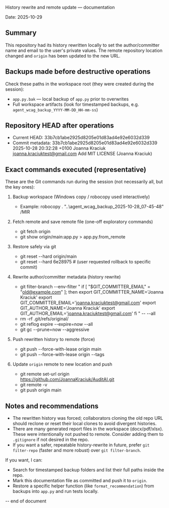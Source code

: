 History rewrite and remote update — documentation

Date: 2025-10-29

## Summary

This repository had its history rewritten locally to set the author/committer name and email to the user's private values. The remote repository location changed and `origin` has been updated to the new URL.

## Backups made before destructive operations

Check these paths in the workspace root (they were created during the session):

- `app.py.bak` — local backup of `app.py` prior to overwrites
- Full workspace artifacts (look for timestamped backups, e.g. `agent_wcag_backup_YYYY-MM-DD_HH-mm-ss`)

## Repository HEAD after operations

- Current HEAD: 33b7cb1abe2925d8205e01d83ad4e92e6032d339
- Commit metadata: 33b7cb1abe2925d8205e01d83ad4e92e6032d339 2025-10-28 20:32:28 +0100 Joanna Kraciuk <joanna.kraciuktest@gmail.com> Add MIT LICENSE (Joanna Kraciuk)

## Exact commands executed (representative)

These are the Git commands run during the session (not necessarily all, but the key ones):

1. Backup workspace (Windows copy / robocopy used interactively)

   - Example: robocopy . "..\agent_wcag_backup_2025-10-28_07-45-48" /MIR

2. Fetch remote and save remote file (one-off exploratory commands)

   - git fetch origin
   - git show origin/main:app.py > app.py.from_remote

3. Restore safely via git

   - git reset --hard origin/main
   - git reset --hard 6e28975 # (user requested rollback to specific commit)

4. Rewrite author/committer metadata (history rewrite)

   - git filter-branch --env-filter "
     if [ \"$GIT_COMMITTER_EMAIL\" = \"old@example.com\" ]; then
     export GIT_COMMITTER_NAME='Joanna Kraciuk'
     export GIT_COMMITTER_EMAIL='joanna.kraciuktest@gmail.com'
     export GIT_AUTHOR_NAME='Joanna Kraciuk'
     export GIT_AUTHOR_EMAIL='joanna.kraciuktest@gmail.com'
     fi
     " -- --all
   - rm -rf .git/refs/original/
   - git reflog expire --expire=now --all
   - git gc --prune=now --aggressive

5. Push rewritten history to remote (force)

   - git push --force-with-lease origin main
   - git push --force-with-lease origin --tags

6. Update `origin` remote to new location and push
   - git remote set-url origin https://github.com/JoannaKraciuk/AuditAI.git
   - git remote -v
   - git push origin main

## Notes and recommendations

- The rewritten history was forced; collaborators cloning the old repo URL should reclone or reset their local clones to avoid divergent histories.
- There are many generated report files in the workspace (docx/pdf/xlsx). These were intentionally not pushed to remote. Consider adding them to `.gitignore` if not desired in the repo.
- If you want a safer, repeatable history-rewrite in future, prefer `git filter-repo` (faster and more robust) over `git filter-branch`.

If you want, I can:

- Search for timestamped backup folders and list their full paths inside the repo.
- Mark this documentation file as committed and push it to `origin`.
- Restore a specific helper function (like `format_recommendation`) from backups into `app.py` and run tests locally.

-- end of document
